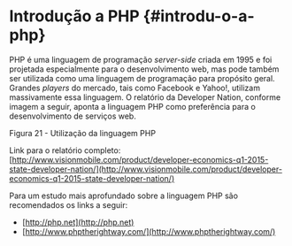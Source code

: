 # Introdução a PHP {#introdu-o-a-php}

PHP é uma linguagem de programação _server-side_ criada em 1995 e foi projetada especialmente para o desenvolvimento web, mas pode também ser utilizada como uma linguagem de programação para propósito geral. Grandes _players_ do mercado, tais como Facebook e Yahoo!, utilizam massivamente essa linguagem. O relatório da Developer Nation, conforme imagem a seguir, aponta a linguagem PHP como preferência para o desenvolvimento de serviços web.

Figura 21 - Utilização da linguagem PHP

Link para o relatório completo: [http://www.visionmobile.com/product/developer-economics-q1-2015-state-developer-nation/](http://www.visionmobile.com/product/developer-economics-q1-2015-state-developer-nation/)

Para um estudo mais aprofundado sobre a linguagem PHP são recomendados os links a seguir:

*   [http://php.net](http://php.net)
*   [http://www.phptherightway.com/](http://www.phptherightway.com/)